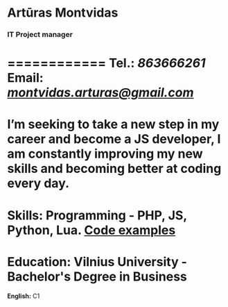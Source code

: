 # **Artūras Montvidas**
### **IT Project manager**
============
Tel.: ***863666261***
Email: ***montvidas.arturas@gmail.com***
============
I’m seeking to take a new step in my career and become a JS developer, I am constantly improving my new skills and becoming better at coding every day.
============
**Skills:** Programming - PHP, JS, Python, Lua.
**[Code examples](https://github.com/ArturasNoit)**
============
**Education:** Vilnius University - Bachelor's Degree in Business
============
**English:** C1